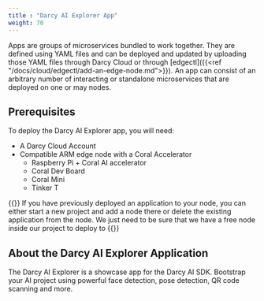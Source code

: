 ```yaml
---
title : "Darcy AI Explorer App"
weight: 70
---
```


Apps are groups of microservices bundled to work together. They are defined using YAML files and can
be deployed and updated by uploading those YAML files through Darcy Cloud or through
[edgectl]({{<ref "/docs/cloud/edgectl/add-an-edge-node.md">}}). An app can consist of an arbitrary
number of interacting or standalone microservices that are deployed on one or may nodes.

## Prerequisites

To deploy the Darcy AI Explorer app, you will need:

* A Darcy Cloud Account
* Compatible ARM edge node with a Coral Accelerator
  * Raspberry Pi + Coral AI accelerator
  * Coral Dev Board
  * Coral Mini
  * Tinker T

{{<alert>}} If you have previously deployed an application to your node, you can either
start a new project and add a node there or delete the existing application from the node. We just
need to be sure that we have a free node inside our project to deploy to {{</alert>}}

## About the Darcy AI Explorer Application

The Darcy AI Explorer is a showcase app for the Darcy AI SDK. Bootstrap your AI project using
powerful face detection, pose detection, QR code scanning and more.
